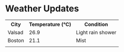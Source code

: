 # Weather Updates

<!-- WEATHER-UPDATE-START -->
<table><tr><th>City</th><th>Temperature (°C)</th><th>Condition</th></tr><tr><td>Valsad</td><td>26.9</td><td>Light rain shower</td></tr><tr><td>Boston</td><td>21.1</td><td>Mist</td></tr><tr><td></td><td></td><td></td></tr></table>
<!-- WEATHER-UPDATE-END -->
